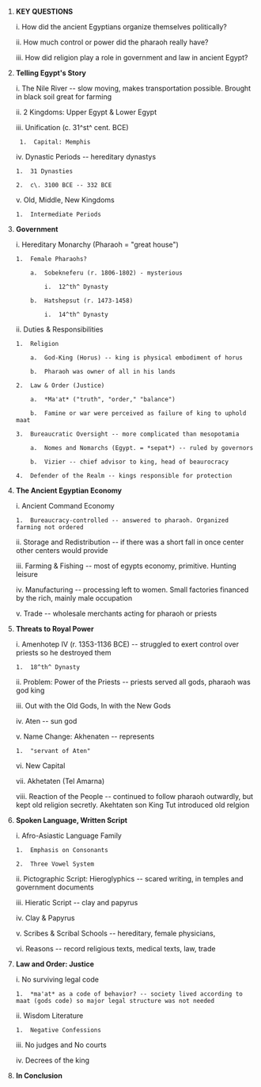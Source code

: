 1.  **KEY QUESTIONS**

    i.  How did the ancient Egyptians organize themselves politically?

    ii. How much control or power did the pharaoh really have?

    iii. How did religion play a role in government and law in ancient Egypt?

2.  **Telling Egypt's Story**

    i.  The Nile River -- slow moving, makes transportation possible. Brought in black soil great for farming

    ii. 2 Kingdoms: Upper Egypt & Lower Egypt

    iii. Unification (c. 31^st^ cent. BCE)

         1.  Capital: Memphis

    iv. Dynastic Periods -- hereditary dynastys

        1.  31 Dynasties

        2.  c\. 3100 BCE -- 332 BCE

    v.  Old, Middle, New Kingdoms

        1.  Intermediate Periods

3.  **Government**

    i.  Hereditary Monarchy (Pharaoh = "great house")

        1.  Female Pharaohs?

            a.  Sobekneferu (r. 1806-1802) - mysterious

                i.  12^th^ Dynasty

            b.  Hatshepsut (r. 1473-1458)

                i.  14^th^ Dynasty

    ii. Duties & Responsibilities

        1.  Religion

            a.  God-King (Horus) -- king is physical embodiment of horus

            b.  Pharaoh was owner of all in his lands

        2.  Law & Order (Justice)

            a.  *Ma'at* ("truth", "order," "balance")

            b.  Famine or war were perceived as failure of king to uphold maat

        3.  Bureaucratic Oversight -- more complicated than mesopotamia

            a.  Nomes and Nomarchs (Egypt. = *sepat*) -- ruled by governors

            b.  Vizier -- chief advisor to king, head of beaurocracy

        4.  Defender of the Realm -- kings responsible for protection

4.  **The Ancient Egyptian Economy**

    i.  Ancient Command Economy

        1.  Bureaucracy-controlled -- answered to pharaoh. Organized farming not ordered

    ii. Storage and Redistribution -- if there was a short fall in once center other centers would provide

    iii. Farming & Fishing -- most of egypts economy, primitive. Hunting leisure

    iv. Manufacturing -- processing left to women. Small factories financed by the rich, mainly male occupation

    v.  Trade -- wholesale merchants acting for pharaoh or priests

5.  **Threats to Royal Power**

    i.  Amenhotep IV (r. 1353-1136 BCE) -- struggled to exert control over priests so he destroyed them

        1.  18^th^ Dynasty

    ii. Problem: Power of the Priests -- priests served all gods, pharaoh was god king

    iii. Out with the Old Gods, In with the New Gods

    iv. Aten -- sun god

    v.  Name Change: Akhenaten -- represents

        1.  "servant of Aten"

    vi. New Capital

    vii. Akhetaten (Tel Amarna)

    viii. Reaction of the People -- continued to follow pharaoh outwardly, but kept old religion secretly. Akehtaten son King Tut introduced old relgion

6.  **Spoken Language, Written Script**

    i.  Afro-Asiastic Language Family

        1.  Emphasis on Consonants

        2.  Three Vowel System

    ii. Pictographic Script: Hieroglyphics -- scared writing, in temples and government documents

    iii. Hieratic Script -- clay and papyrus

    iv. Clay & Papyrus

    v.  Scribes & Scribal Schools -- hereditary, female physicians,

    vi. Reasons -- record religious texts, medical texts, law, trade

7.  **Law and Order: Justice**

    i.  No surviving legal code

        1.  *ma'at* as a code of behavior? -- society lived according to maat (gods code) so major legal structure was not needed

    ii. Wisdom Literature

        1.  Negative Confessions

    iii. No judges and No courts

    iv. Decrees of the king

8.  **In Conclusion**
